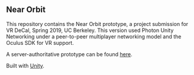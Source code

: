 ## Near Orbit
This repository contains the Near Orbit prototype, a project submission for VR DeCal, Spring 2019, UC Berkeley. This version used Photon Unity Networking under a peer-to-peer multiplayer networking model and the Oculus SDK for VR support. 

A server-authoritative prototype can be found [here](https://github.com/kdliu00/neabit-official).

Built with [Unity](https://unity.com/).

